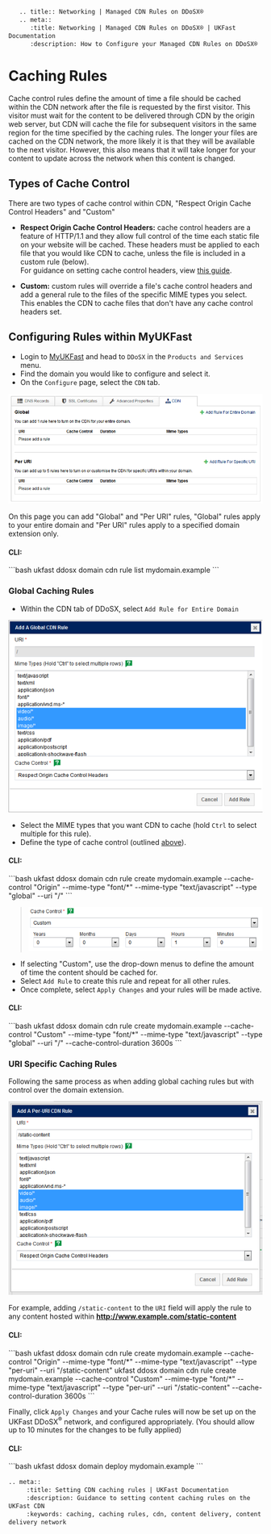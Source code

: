 ```eval_rst
   .. title:: Networking | Managed CDN Rules on DDoSX®
   .. meta::
      :title: Networking | Managed CDN Rules on DDoSX® | UKFast Documentation
      :description: How to Configure your Managed CDN Rules on DDoSX®

```

# Caching Rules
Cache control rules define the amount of time a file should be cached within the CDN network after the file is requested by the first visitor. This visitor must wait for the content to be delivered through CDN by the origin web server, but CDN will cache the file for subsequent visitors in the same region for the time specified by the caching rules. The longer your files are cached on the CDN network, the more likely it is that they will be available to the next visitor. However, this also means that it will take longer for your content to update across the network when this content is changed.

## Types of Cache Control
There are two types of cache control within CDN, "Respect Origin Cache Control Headers" and "Custom"
- **Respect Origin Cache Control Headers:** cache control headers are a feature of HTTP/1.1 and they allow full control of the time each static file on your website will be cached. These headers must be applied to each file that you would like CDN to cache, unless the file is included in a custom rule (below). <br />For guidance on setting cache control headers, view [this guide](https://varvy.com/pagespeed/cache-control.html).

- **Custom:** custom rules will override a file's cache control headers and add a general rule to the files of the specific MIME types you select. This enables the CDN to cache files that don't have any cache control headers set.

## Configuring Rules within MyUKFast
- Login to [MyUKFast](https://my.ukfast.co.uk) and head to `DDoSX` in the `Products and Services` menu.
- Find the domain you would like to configure and select it.
- On the `Configure` page, select the `CDN` tab.

![connect](files/cdnnorules.PNG)

On this page you can add "Global" and "Per URI" rules, "Global" rules apply to your entire domain and "Per URI" rules apply to a specified domain extension only.

<h4><b>CLI:</b></h4>
```bash
ukfast ddosx domain cdn rule list mydomain.example
```

### Global Caching Rules
- Within the CDN tab of DDoSX, select `Add Rule for Entire Domain`

![connect](files/globalcacherule.PNG)

- Select the MIME types that you want CDN to cache (hold `Ctrl` to select multiple for this rule).
- Define the type of cache control (outlined [above](#types-of-cache-control)).

<h4><b>CLI:</b></h4>
```bash
ukfast ddosx domain cdn rule create mydomain.example --cache-control "Origin" --mime-type "font/*" --mime-type "text/javascript" --type "global" --uri "/"
```

>![connect](files/customcachecontrol.PNG)

- If selecting "Custom", use the drop-down menus to define the amount of time the content should be cached for.
- Select `Add Rule` to create this rule and repeat for all other rules.
- Once complete, select `Apply Changes` and your rules will be made active.

<h4><b>CLI:</b></h4>
```bash
ukfast ddosx domain cdn rule create mydomain.example --cache-control "Custom" --mime-type "font/*" --mime-type "text/javascript" --type "global" --uri "/" --cache-control-duration 3600s
```

### URI Specific Caching Rules
Following the same process as when adding global caching rules but with control over the domain extension.

![connect](files/uricacherule.PNG)

For example, adding `/static-content` to the `URI` field will apply the rule to any content hosted within **http://www.example.com/static-content**

<h4><b>CLI:</b></h4>
```bash
ukfast ddosx domain cdn rule create mydomain.example --cache-control "Origin" --mime-type "font/*" --mime-type "text/javascript" --type "per-uri" --uri "/static-content"
ukfast ddosx domain cdn rule create mydomain.example --cache-control "Custom" --mime-type "font/*" --mime-type "text/javascript" --type "per-uri" --uri "/static-content" --cache-control-duration 3600s
```

Finally, click `Apply Changes` and your Cache rules will now be set up on the UKFast DDoSX<sup>®</sup> network, and configured appropriately. (You should allow up to 10 minutes for the changes to be fully applied)

<h4><b>CLI:</b></h4>
```bash
ukfast ddosx domain deploy mydomain.example
```

```eval_rst
.. meta::
     :title: Setting CDN caching rules | UKFast Documentation
     :description: Guidance to setting content caching rules on the UKFast CDN
     :keywords: caching, caching rules, cdn, content delivery, content delivery network
```
